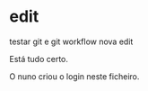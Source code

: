 # edit

testar git e git workflow
nova edit

Está tudo certo.

O nuno criou o login neste ficheiro.
